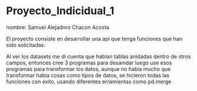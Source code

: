 # Proyecto_Indicidual_1

nombre: Samuel Alejadnro Chacon Acosta

El proyecto consiste en desarrollar una api que tenga funciones que han sido solicitadas.

Al ver los datasets me di cuenta que habian tablas anidadas dentro de otros campos, entonces cree 3 programas para desanidar
luego use esos programas para transformar los datos, aunque no habia mucho que transformar habia cosas como tipos de datos,
se hicieron todas las funciones con exito, usando diferentes erramientas como pd.merge